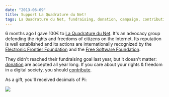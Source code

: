 ```yaml
---
date: "2013-06-09"
title: Support La Quadrature du Net!
tags: La Quadrature du Net, fundraising, donation, campaign, contribution, rights, freedom, Internet, advocacy, Free Software Foundation, Electronic Frontier Foundation
---
```


6 months ago I gave 100€ to [La Quadrature du Net](https://www.laquadrature.net). It's an advocacy group defending the rights and freedoms of citizens on the Internet. Its reputation is well established and its actions are internationally recognized by the [Electronic Frontier Foundation](https://www.eff.org/) and the [Free Software Foundation](https://www.fsf.org/).

They didn't reached their fundraising goal last year, but it doesn't matter: [donation](https://support.laquadrature.net/) are accepted all year long. If you care about your rights & freedom in a digital society, you should [contribute](https://support.laquadrature.net/).

As a gift, you'll received decimals of Pi:

![](/uploads/2013/quadradure-du-net-pi-decimals.jpg)
